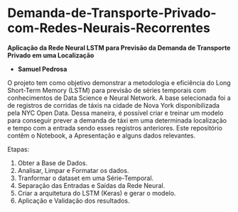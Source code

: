# Demanda-de-Transporte-Privado-com-Redes-Neurais-Recorrentes
**Aplicação da Rede Neural LSTM para Previsão da Demanda de Transporte Privado em uma Localização**
* **Samuel Pedrosa**


O projeto tem como objetivo demonstrar a metodologia e eficiência do Long Short-Term Memory (LSTM) para previsão de séries temporais com conhecimentos de Data Science e Neural Network.
A base selecionada foi a de registros de corridas de táxis na cidade de Nova York disponibilizada pela NYC Open Data. Dessa maneira, é possível criar e treinar um modelo para conseguir prever a demanda de táxi em uma determinada localização e tempo com a entrada sendo esses registros anteriores. Este repositório contêm o Notebook, a Apresentação e alguns dados relevantes.

Etapas:
1. Obter a Base de Dados.
2. Analisar, Limpar e Formatar os dados.
3. Tranformar o dataset em uma Série-Temporal.
4. Separação das Entradas e Saídas da Rede Neural.
5. Criar a arquitetura do LSTM (Keras) e gerar o modelo.
6. Aplicação e Validação dos resultados.

